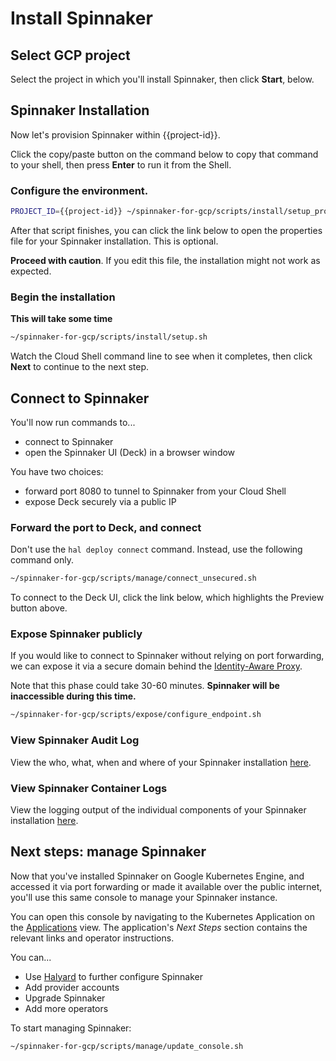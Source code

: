 # Install Spinnaker

## Select GCP project

Select the project in which you'll install Spinnaker, then click **Start**, below.

<walkthrough-project-billing-setup>
</walkthrough-project-billing-setup>

## Spinnaker Installation

Now let's provision Spinnaker within {{project-id}}.

Click the copy/paste button on the command below to copy that command to your shell,
then press **Enter** to run it from the Shell.

### Configure the environment.

```bash
PROJECT_ID={{project-id}} ~/spinnaker-for-gcp/scripts/install/setup_properties.sh
```

After that script finishes, you can click the link below to open the properties file for your Spinnaker
installation. This is optional.

<walkthrough-editor-open-file
    filePath="spinnaker-for-gcp/scripts/install/properties"
    text="Open properties file">
</walkthrough-editor-open-file>

**Proceed with caution**. If you edit this file, the installation might not work
as expected.

### Begin the installation

**This will take some time**

```bash
~/spinnaker-for-gcp/scripts/install/setup.sh
```

Watch the Cloud Shell command line to see when it completes, then click
**Next** to continue to the next step.

## Connect to Spinnaker

You'll now run commands to...
* connect to Spinnaker 
* open the Spinnaker UI (Deck) in a browser window

You have two choices:
* forward port 8080 to tunnel to Spinnaker from your Cloud Shell
* expose Deck securely via a public IP

### Forward the port to Deck, and connect

Don't use the `hal deploy connect` command. Instead, use the following command
only.

```bash
~/spinnaker-for-gcp/scripts/manage/connect_unsecured.sh
```

To connect to the Deck UI, click the link below, which highlights the Preview
button above.

<walkthrough-spotlight-pointer
    spotlightId="devshell-web-preview-button"
    text="Connect to Spinnaker via 'Preview on port 8080'">
</walkthrough-spotlight-pointer>


### Expose Spinnaker publicly

If you would like to connect to Spinnaker without relying on port forwarding, we can
expose it via a secure domain behind the [Identity-Aware Proxy](https://cloud.google.com/iap/).

Note that this phase could take 30-60 minutes. **Spinnaker will be inaccessible during this time.**

```bash
~/spinnaker-for-gcp/scripts/expose/configure_endpoint.sh
```

### View Spinnaker Audit Log

View the who, what, when and where of your Spinnaker installation
[here](https://console.developers.google.com/logs/viewer?project={{project-id}}&resource=cloud_function&minLogLevel=200).

### View Spinnaker Container Logs

View the logging output of the individual components of your Spinnaker installation
[here](https://console.developers.google.com/logs/viewer?project={{project-id}}&resource=k8s_container%2Fnamespace_name%2Fspinnaker).

## Next steps: manage Spinnaker

Now that you've installed Spinnaker on Google Kubernetes Engine, and
accessed it via port forwarding or made it available over the public
internet, you'll use this same console to manage your Spinnaker instance.

You can open this console by navigating to the Kubernetes Application on the
[Applications](https://console.developers.google.com/kubernetes/application?project={{project-id}})
view. The application's *Next Steps* section contains the relevant links and
operator instructions.

You can...

* Use [Halyard](https://www.spinnaker.io/reference/halyard/) to further
configure Spinnaker
* Add provider accounts
* Upgrade Spinnaker
* Add more operators

To start managing Spinnaker:

```bash
~/spinnaker-for-gcp/scripts/manage/update_console.sh
```
